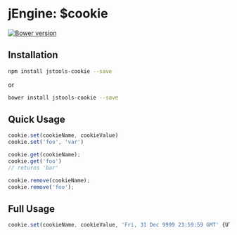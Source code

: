 jEngine: $cookie
================
[![Bower version](https://badge.fury.io/bo/jstools-cookie.svg)](http://badge.fury.io/bo/jstools-cookie)

Installation
------------
```.sh
npm install jstools-cookie --save
```
or
```.sh
bower install jstools-cookie --save
```

Quick Usage
-----
```.js
cookie.set(cookieName, cookieValue)
cookie.set('foo', 'var')

cookie.get(cookieName);
cookie.get('foo')
// returns 'bar'

cookie.remove(cookieName);
cookie.remove('foo');
```

Full Usage
----------
```.js
cookie.set(cookieName, cookieValue, 'Fri, 31 Dec 9999 23:59:59 GMT' {UTC Format}, path, domain, secure)
```

